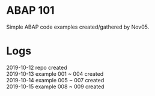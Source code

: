 ﻿
# ABAP 101

Simple ABAP code examples created/gathered by Nov05.

# Logs

2019-10-12 repo created   
2019-10-13 example 001 ~ 004 created     
2019-10-14 example 005 ~ 007 created   
2019-10-15 example 008 ~ 009 created      